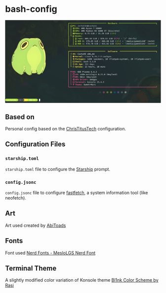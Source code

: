 # bash-config

![Konsole Terminal Screenshot](/screenshots/konsole-terminal.png)

## Based on

Personal config based on the [ChrisTitusTech](https://github.com/christitustech/mybash) configuration.

## Configuration Files

### `starship.toml`

`starship.toml` file to configure the [Starship](https://starship.rs/) prompt.

### `config.jsonc`

`config.jsonc` file to configure [fastfetch](https://github.com/AlexRogalskiy/fastfetch), a system information tool (like neofetch).

## Art

Art used created by [AbiToads](https://linktr.ee/AbiToads)

## Fonts

Font used [Nerd Fonts - MesloLGS Nerd Font](https://www.nerdfonts.com/font-downloads)

## Terminal Theme

A slightly modified color variation of Konsole theme [Bl1nk Color Scheme by Rasi](https://store.kde.org/p/1220066)

